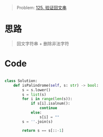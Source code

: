 > Problem: [125. 验证回文串](https://leetcode.cn/problems/valid-palindrome/description/)

# 思路

> 回文字符串 + 删除非法字符

# Code

```Python []

class Solution:
    def isPalindrome(self, s: str) -> bool:
        s = s.lower()
        s = list(s)
        for i in range(len(s)):
            if s[i].isalnum():
                continue
            else:
                s[i] = ""
        s = ''.join(s)

        return s == s[::-1]

```
